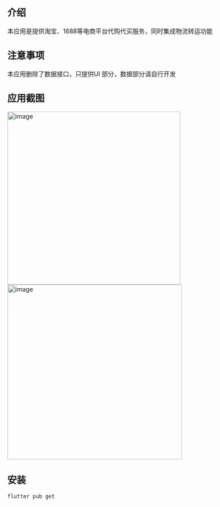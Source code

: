 ## 介绍

本应用是提供淘宝、1688等电商平台代购代买服务，同时集成物流转运功能

## 注意事项

本应用删除了数据接口，只提供UI 部分，数据部分请自行开发

## 应用截图
<img width="392" alt="image" src="https://github.com/user-attachments/assets/8a0a9489-9740-46e9-937c-f4e6c66529fb">
<img width="396" alt="image" src="https://github.com/user-attachments/assets/3b58d026-8f6d-4437-b39e-078c0e4d7c12">


## 安装
```
flutter pub get
```


